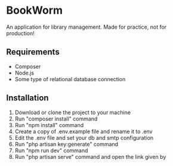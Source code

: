 # BookWorm
An application for library management. Made for practice, not for production!

## Requirements
- Composer
- Node.js
- Some type of relational database connection

## Installation
1. Download or clone the project to your machine
2. Run "composer install" command
3. Run "npm install" command
4. Create a copy of .env.example file and rename it to .env
5. Edit the .env file and set your db and smtp configuration
6. Run "php artisan key:generate" command
7. Run "npm run dev" command
8. Run "php artisan serve" command and open the link given by